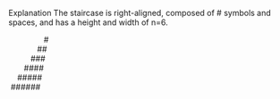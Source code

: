 Explanation
The staircase is right-aligned, composed of # symbols and spaces, and has a height and width of n=6.

 &nbsp;&nbsp;&nbsp;&nbsp;&nbsp;&nbsp;&nbsp;&nbsp;&nbsp;&nbsp;&nbsp;&nbsp;&nbsp;&nbsp;&nbsp;&nbsp;#
<br /> &nbsp;&nbsp;&nbsp;&nbsp;&nbsp;&nbsp;&nbsp;&nbsp;&nbsp;&nbsp;&nbsp;&nbsp;&nbsp;##
<br /> &nbsp;&nbsp;&nbsp;&nbsp;&nbsp;&nbsp;&nbsp;&nbsp;&nbsp;&nbsp;###
<br /> &nbsp;&nbsp;&nbsp;&nbsp;&nbsp;&nbsp;&nbsp;####
<br /> &nbsp;&nbsp;&nbsp;&nbsp;#####
<br /> &nbsp;######
